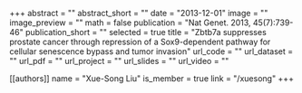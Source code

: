 +++
abstract = ""
abstract_short = ""
date = "2013-12-01"
image = ""
image_preview = ""
math = false
publication = "Nat Genet. 2013, 45(7):739-46"
publication_short = ""
selected = true
title = "Zbtb7a suppresses prostate cancer through repression of a Sox9-dependent pathway for cellular senescence bypass and tumor invasion"
url_code = ""
url_dataset = ""
url_pdf = ""
url_project = ""
url_slides = ""
url_video = ""

[[authors]]
    name = "Xue-Song Liu"
    is_member = true
    link = "/xuesong"
+++
